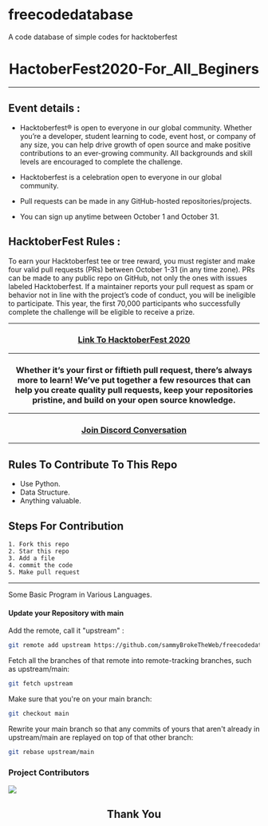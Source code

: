 # freecodedatabase
A code database of simple codes for hacktoberfest




<h1 align="center"> HactoberFest2020-For_All_Beginers </h1>

***

## Event details :

- Hacktoberfest® is open to everyone in our global community. Whether you’re a developer, student learning to code, event host, or company of any size, you can help drive growth of open source and make positive contributions to an ever-growing community. All backgrounds and skill levels are encouraged to complete the challenge.

- Hacktoberfest is a celebration open to everyone in our global community.
- Pull requests can be made in any GitHub-hosted repositories/projects.
- You can sign up anytime between October 1 and October 31.

## HacktoberFest Rules :

To earn your Hacktoberfest tee or tree reward, you must register and make four valid pull requests (PRs) between October 1-31 (in any time zone). PRs can be made to any public repo on GitHub, not only the ones with issues labeled Hacktoberfest. If a maintainer reports your pull request as spam or behavior not in line with the project’s code of conduct, you will be ineligible to participate. This year, the first 70,000 participants who successfully complete the challenge will be eligible to receive a prize.
***

<h3 align="center">
    <a href="https://hacktoberfest.digitalocean.com/">
        Link To HacktoberFest 2020
    </a>
</h3>

***
<h3 align="center"> Whether it’s your first or fiftieth pull request, there’s always more to learn! We’ve put together a few resources that can help you create quality pull requests, keep your repositories pristine, and build on your open source knowledge. </h3>

***

<h3 align="center">
    <a href="https://discord.com/invite/hacktoberfest/">
       Join Discord Conversation
    </a>
</h3>

***
## Rules To Contribute To This Repo

-   Use Python.
-   Data Structure.
-   Anything valuable.

## Steps For Contribution

    1. Fork this repo
    2. Star this repo
    3. Add a file
    4. commit the code
    5. Make pull request
***

Some Basic Program in Various Languages.


#### Update your Repository with main

Add the remote, call it "upstream" :

```bash
git remote add upstream https://github.com/sammyBrokeTheWeb/freecodedatabase
```

 Fetch all the branches of that remote into remote-tracking branches,
 such as upstream/main:

```bash
git fetch upstream 
```

Make sure that you're on your main branch:

```bash
git checkout main 
```

Rewrite your main branch so that any commits of yours that
aren't already in upstream/main are replayed on top of that
other branch:

```bash
git rebase upstream/main
```

### Project Contributors
<a href="https://github.com/sammyBrokeTheWeb/freecodedatabase/graphs/contributors">
<img src="https://contrib.rocks/image?repo=sammyBrokeTheWeb/freecodedatabase" />
</a>

<h2 align="center">
    <p>
        Thank You
    </p>
</h2>
